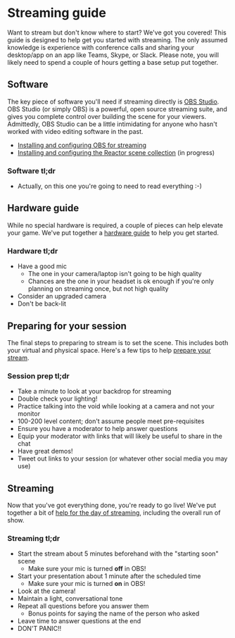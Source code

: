 # Streaming guide

Want to stream but don't know where to start? We've got you covered! This guide is designed to help get you started with streaming. The only assumed knowledge is experience with conference calls and sharing your desktop/app on an app like Teams, Skype, or Slack. Please note, you will likely need to spend a couple of hours getting a base setup put together.

## Software

The key piece of software you'll need if streaming directly is [OBS Studio](https://obsproject.com/). OBS Studio (or simply OBS) is a powerful, open source streaming suite, and gives you complete control over building the scene for your viewers. Admittedly, OBS Studio can be a little intimidating for anyone who hasn't worked with video editing software in the past.

- [Installing and configuring OBS for streaming](./obs-install.md)
- [Installing and configuring the Reactor scene collection](./obs-scenes.md) (in progress)

### Software tl;dr

- Actually, on this one you're going to need to read everything :-)

## Hardware guide

While no special hardware is required, a couple of pieces can help elevate your game. We've put together a [hardware guide](./hardware.md) to help you get started.

### Hardware tl;dr

- Have a good mic
  - The one in your camera/laptop isn't going to be high quality
  - Chances are the one in your headset is ok enough if you're only planning on streaming once, but not high quality
- Consider an upgraded camera
- Don't be back-lit

## Preparing for your session

The final steps to preparing to stream is to set the scene. This includes both your virtual and physical space. Here's a few tips to help [prepare your stream](./peparing-your-session.md).

### Session prep tl;dr

- Take a minute to look at your backdrop for streaming
- Double check your lighting!
- Practice talking into the void while looking at a camera and not your monitor
- 100-200 level content; don't assume people meet pre-requisites
- Ensure you have a moderator to help answer questions
- Equip your moderator with links that will likely be useful to share in the chat
- Have great demos!
- Tweet out links to your session (or whatever other social media you may use)

## Streaming

Now that you've got everything done, you're ready to go live! We've put together a bit of [help for the day of streaming](./delivering-your-session.md), including the overall run of show.

### Streaming tl;dr

- Start the stream about 5 minutes beforehand with the "starting soon" scene
  - Make sure your mic is turned **off** in OBS!
- Start your presentation about 1 minute after the scheduled time
  - Make sure your mic is turned **on** in OBS!
- Look at the camera!
- Maintain a light, conversational tone
- Repeat all questions before you answer them
  - Bonus points for saying the name of the person who asked
- Leave time to answer questions at the end
- DON'T PANIC!!
